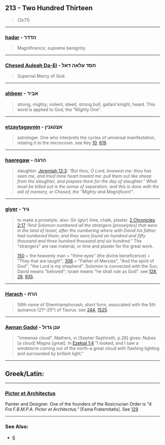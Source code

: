 ## 213 - Two Hundred Thirteen
> (3x71)

---

### [hadar](/keys/HDDR) - הדדר
> Magnificence; supreme benignity.

---

### [Chesed Auleah Da-El](/keys/ChSD.OLAH.DAL) - חסד עלאה דאל
> Supernal Mercy of God.

---

### [ahbeer](/keys/ABIR) - אביר
> strong, mighty; violent, steed, strong bull, gallant knight, heard. This word is applied to God, the "Mighty One".

---

### [etzaytagaynin](/keys/ATzTGNIN) - אצטגנין
> astrologer. One who interprets the cycles of universal manifestation, relating it to the microcosm. see Key [10](10), [619](619).

---

### [haeregaw](/keys/HRGH) - הרגה
> slaughter. [Jeremiah 12:3](http://biblehub.com//.htm): *"But thou, O Lord, knowest me: thou has seen me, and tried mine heart toward me: pull them out like sheep from the slaughter, and prepare them for the day of slaughter." What must be killed out is the sense of separation, and this is done with the aid of memory, or Chesed, the "Mighty and Magnificent"*.

---

### [giyer](/keys/GIR) - גיר
> to make a proselyte. also: Gir (giyr) lime, chalk, plaster. [2 Chronicles 2:17](http://biblehub.com/2_chronicles/2-17.htm) *"And Solomon numbered all the strangers [proselytes] that were in the land of Israel, after the numbering where with David his father had numbered them; and they were found an hundred and fifty thousand and three hundred thousand and six hundred."* The "strangers" are raw material, or lime and plaster for the great work.

> [150](150) = the heavenly man = "thine eyes" (the divine beneficence) = "They that are taught"; [306](306) = "Father of Mercies", "And the spirit of God"; "the Lord is my shepherd". Solomon is connected with the Sun, David means "beloved"; Israel means "he shall rule as God". see [128](128), [28](28), [935](935).

---

### [Harach](/keys/HRCh) - הרח
> 59th name of Shemhamphorash, short form, associated with the 5th quinance (21°-25°) of Taurus. see [244](244), [1525](1525).

---

### [Awnan Gadol](/keys/ONN.GDVL) - ענן גדול
> "immense cloud". Mathers, in [Sepher Sephiroth, p.26] gives: Nubes [a cloud] Magna [great]. In [Ezekial 1:4](http://biblehub.com//.htm) "I looked, and I saw a windstorm coming out of the north-a great cloud with flashing lighting and surrounded by brillant light."

---

## Greek/Latin:

---

### [Pictor et Architectus](/latin?word=pictor+et+architectus)
Painter and Designer. One of the founders of the Rosicrucian Order is *"4. Fra F.B.M.P.A. Pictor et Architectus."* [Fama Fraternitatis]. See [129](129)

---

### See Also:

- [6](6)
